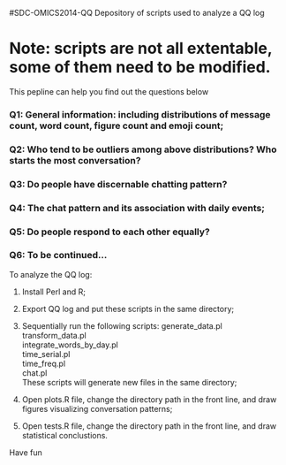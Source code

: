 #SDC-OMICS2014-QQ
Depository of scripts used to analyze a QQ log
# Note: scripts are not all extentable, some of them need to be modified.
This pepline can help you find out the questions below
### Q1: General information: including distributions of message count, word count, figure count and emoji count;
### Q2: Who tend to be outliers among above distributions? Who starts the most conversation?
### Q3: Do people have discernable chatting pattern?
### Q4: The chat pattern and its association with daily events;
### Q5: Do people respond to each other equally?
### Q6: To be continued...

To analyze the QQ log:
1. Install Perl and R;

2. Export QQ log and put these scripts in the same directory;

3. Sequentially run the following scripts: 
generate_data.pl  
transform_data.pl  
integrate_words_by_day.pl  
time_serial.pl  
time_freq.pl  
chat.pl  
These scripts will generate new files in the same directory;

4. Open plots.R file, change the directory path in the front line, and draw figures visualizing conversation patterns;
5. Open tests.R file, change the directory path in the front line, and draw statistical conclustions.

Have fun
